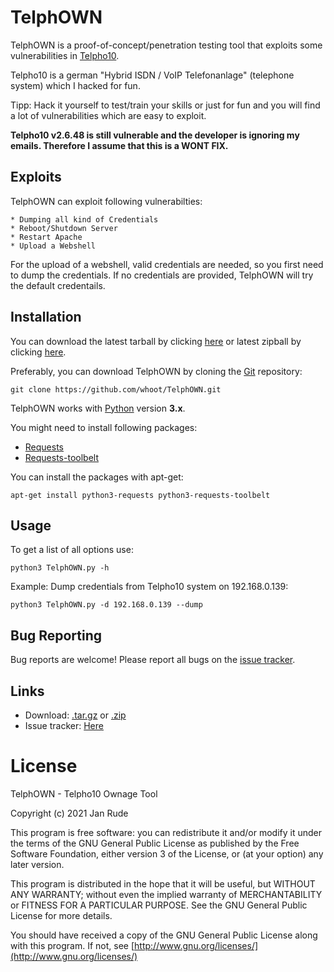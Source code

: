 TelphOWN
========

TelphOWN is a proof-of-concept/penetration testing tool that exploits some vulnerabilities in [Telpho10](http://www.telpho.de).

Telpho10 is a german "Hybrid ISDN / VoIP Telefonanlage" (telephone system) which I hacked for fun.

Tipp:
	Hack it yourself to test/train your skills or just for fun and you will find a lot of vulnerabilities which are easy to exploit.


**Telpho10 v2.6.48 is still vulnerable and the developer is ignoring my emails. Therefore I assume that this is a WONT FIX.**

Exploits
----

TelphOWN can exploit following vulnerabilties:

	* Dumping all kind of Credentials
	* Reboot/Shutdown Server
	* Restart Apache
	* Upload a Webshell

For the upload of a webshell, valid credentials are needed, so you first need to dump the credentials.
If no credentials are provided, TelphOWN will try the default credentails.

Installation
----

You can download the latest tarball by clicking [here](https://github.com/whoot/TelphOWN/tarball/master) or latest zipball by clicking [here](https://github.com/whoot/TelphOWN/zipball/master).

Preferably, you can download TelphOWN by cloning the [Git](https://github.com/whoot/TelphOWN) repository:

    git clone https://github.com/whoot/TelphOWN.git

TelphOWN works with [Python](http://www.python.org/download/) version **3.x**.

You might need to install following packages:

* [Requests](https://pypi.python.org/pypi/requests/)
* [Requests-toolbelt](https://pypi.python.org/pypi/requests-toolbelt)

You can install the packages with apt-get:

	apt-get install python3-requests python3-requests-toolbelt

Usage
----

To get a list of all options use:

    python3 TelphOWN.py -h

Example:
Dump credentials from Telpho10 system on 192.168.0.139:

	python3 TelphOWN.py -d 192.168.0.139 --dump

Bug Reporting
----
Bug reports are welcome! Please report all bugs on the [issue tracker](https://github.com/whoot/TelphOWN/issues).

Links
----

* Download: [.tar.gz](https://github.com/whoot/TelphOWN/tarball/master) or [.zip](https://github.com/whoot/TelphOWN/archive/master.zip)
* Issue tracker: [Here](https://github.com/whoot/TelphOWN/issues)

# License

TelphOWN - Telpho10 Ownage Tool

Copyright (c) 2021 Jan Rude

This program is free software: you can redistribute it and/or modify
it under the terms of the GNU General Public License as published by
the Free Software Foundation, either version 3 of the License, or
(at your option) any later version.

This program is distributed in the hope that it will be useful,
but WITHOUT ANY WARRANTY; without even the implied warranty of
MERCHANTABILITY or FITNESS FOR A PARTICULAR PURPOSE.  See the
GNU General Public License for more details.

You should have received a copy of the GNU General Public License
along with this program.  If not, see [http://www.gnu.org/licenses/](http://www.gnu.org/licenses/)
